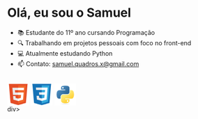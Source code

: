 <h1> Olá, eu sou o Samuel </h1>


- 📚 Estudante do 11º ano cursando Programação
- 🔍 Trabalhando em projetos pessoais com foco no front-end
- 💻 Atualmente estudando Python
- 📫 Contato: <a href="https://mail.google.com/mail/u/2/#inbox?compose=GTvVlcSDXXxmqlcqlqZXhnHzlJWllhxHhwPsMdfkmHQLntrRLhbtsbSvdvsXWBFMmzHqwJGnPqPdH" target="_blank">samuel.quadros.x@gmail.com</a>

<div style="display: inline_block"><br>
  <img align="center" src= "https://raw.githubusercontent.com/devicons/devicon/master/icons/html5/html5-original.svg" width="50px" height="50px">
  <img align="center"src= "https://raw.githubusercontent.com/devicons/devicon/master/icons/css3/css3-original.svg" width="50px" height="50px">
  <img align="center"src= "https://raw.githubusercontent.com/devicons/devicon/master/icons/python/python-original.svg" width="50px" height="50px">
</div>div>


